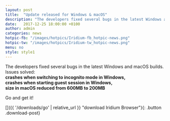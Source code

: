 ```yaml
---
layout: post
title:  "Update released for Windows & macOS"
description: "The developers fixed several bugs in the latest Windows and macOS builds. Go and get it!"
date:   2017-12-25 18:00:00 +0100
author:	admin
categories: news
hotpic-fb: "/images/hotpics/Iridium-fb_hotpic-news.png"
hotpic-tw: "/images/hotpics/Iridium-tw_hotpic-news.png"
menu: no
style: style1
---
```


The developers fixed several bugs in the latest Windows and macOS builds.   
Issues solved:    
**crashes when switching to incognito mode in Windows,   
crashes when starting guest session in Windows,   
size in macOS reduced from 600MB to 200MB**   
    
Go and get it!    
     
[]({{ '/downloads/go' | relative_url }} "download Iridium Browser"){: .button .download-post}